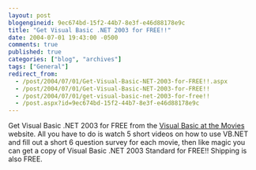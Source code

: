 ```yaml
---
layout: post
blogengineid: 9ec674bd-15f2-44b7-8e3f-e46d88178e9c
title: "Get Visual Basic .NET 2003 for FREE!!"
date: 2004-07-01 19:43:00 -0500
comments: true
published: true
categories: ["blog", "archives"]
tags: ["General"]
redirect_from: 
  - /post/2004/07/01/Get-Visual-Basic-NET-2003-for-FREE!!.aspx
  - /post/2004/07/01/Get-Visual-Basic-NET-2003-for-FREE!!
  - /post/2004/07/01/get-visual-basic-net-2003-for-free!!
  - /post.aspx?id=9ec674bd-15f2-44b7-8e3f-e46d88178e9c
---
```


Get Visual Basic .NET 2003 for FREE from the <a title="Visual Basic at the Movies" href="http://msdn.microsoft.com/vbasic/atthemovies/" target="_blank">Visual Basic at the Movies</a> website. All you have to do is watch 5 short videos on how to use VB.NET and fill out a short 6 question survey for each movie, then like magic you can get a copy of Visual Basic .NET 2003 Standard for FREE!! Shipping is also FREE.
